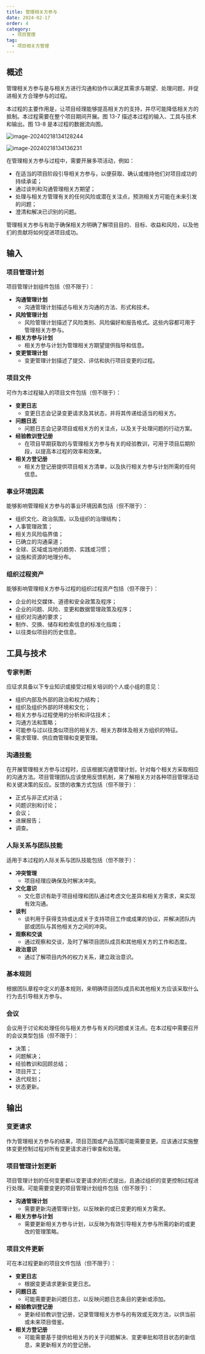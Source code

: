 ```yaml
---
title: 管理相关方参与
date: 2024-02-17
order: 4
category:
  - 项目管理
tag:
  - 项目相关方管理
---
```


## 概述

管理相关方参与是与相关方进行沟通和协作以满足其需求与期望、处理问题，并促进相关方合理参与的过程。

本过程的主要作用是，让项目经理能够提高相关方的支持，并尽可能降低相关方的抵制。本过程需要在整个项目期间开展。图 13-7 描述本过程的输入、工具与技术和输出。图 13-8 是本过程的数据流向图。

![image-20240218134128244](https://raw.githubusercontent.com/GodX-18/picBed/main/image-20240218134128244.png)

![image-20240218134136231](https://raw.githubusercontent.com/GodX-18/picBed/main/image-20240218134136231.png)

在管理相关方参与过程中，需要开展多项活动，例如：

* 在适当的项目阶段引导相关方参与，以便获取、确认或维持他们对项目成功的持续承诺；
* 通过谈判和沟通管理相关方期望；
* 处理与相关方管理有关的任何风险或潜在关注点，预测相关方可能在未来引发的问题；
* 澄清和解决已识别的问题。

管理相关方参与有助于确保相关方明确了解项目目的、目标、收益和风险，以及他们的贡献将如何促进项目成功。 

## 输入

### 项目管理计划

项目管理计划组件包括（但不限于）：

* **沟通管理计划**
  * 沟通管理计划描述与相关方沟通的方法、形式和技术。
* **风险管理计划**
  * 风险管理计划描述了风险类别、风险偏好和报告格式。这些内容都可用于管理相关方参与。
* **相关方参与计划**
  * 相关方参与计划为管理相关方期望提供指导和信息。
* **变更管理计划**
  * 变更管理计划描述了提交、评估和执行项目变更的过程。

### 项目文件

可作为本过程输入的项目文件包括（但不限于）：

* **变更日志**
  * 变更日志会记录变更请求及其状态，并将其传递给适当的相关方。
* **问题日志**
  * 问题日志会记录项目或相关方的关注点，以及关于处理问题的行动方案。 
* **经验教训登记册**
  * 在项目早期获取的与管理相关方参与有关的经验教训，可用于项目后期阶段，以提高本过程的效率和效果。
* **相关方登记册**
  * 相关方登记册提供项目相关方清单，以及执行相关方参与计划所需的任何信息。

### 事业环境因素

能够影响管理相关方参与的事业环境因素包括（但不限于）：

* 组织文化、政治氛围，以及组织的治理结构；
* 人事管理政策；
* 相关方风险临界值；
* 已确立的沟通渠道；
* 全球、区域或当地的趋势、实践或习惯；
* 设施和资源的地理分布。

### 组织过程资产

能够影响管理相关方参与过程的组织过程资产包括（但不限于）：

* 企业的社交媒体、道德和安全政策及程序；
* 企业的问题、风险、变更和数据管理政策及程序；
* 组织对沟通的要求；
* 制作、交换、储存和检索信息的标准化指南；
* 以往类似项目的历史信息。

## 工具与技术

### 专家判断

应征求具备以下专业知识或接受过相关培训的个人或小组的意见：

* 组织内部及外部的政治和权力结构；
* 组织及组织外部的环境和文化；
* 相关方参与过程使用的分析和评估技术；
* 沟通方法和策略；
* 可能参与过以往类似项目的相关方、相关方群体及相关方组织的特征。
* 需求管理、供应商管理和变更管理。

### 沟通技能

在开展管理相关方参与过程时，应该根据沟通管理计划，针对每个相关方采取相应的沟通方法。项目管理团队应该使用反馈机制，来了解相关方对各种项目管理活动和关键决策的反应。反馈的收集方式包括（但不限于）：

* 正式与非正式对话；
* 问题识别和讨论；
* 会议；
* 进展报告；
* 调查。

### 人际关系与团队技能

适用于本过程的人际关系与团队技能包括（但不限于）：

* **冲突管理**
  * 项目经理应确保及时解决冲突。
* **文化意识**
  * 文化意识有助于项目经理和团队通过考虑文化差异和相关方需求，来实现有效沟通。
* **谈判**
  * 谈判用于获得支持或达成关于支持项目工作或成果的协议，并解决团队内部或团队与其他相关方之间的冲突。
* **观察和交谈**
  * 通过观察和交谈，及时了解项目团队成员和其他相关方的工作和态度。 
* **政治意识**
  * 通过了解项目内外的权力关系，建立政治意识。

### 基本规则

根据团队章程中定义的基本规则，来明确项目团队成员和其他相关方应该采取什么行为去引导相关方参与。 

### 会议

会议用于讨论和处理任何与相关方参与有关的问题或关注点。在本过程中需要召开的会议类型包括（但不限于）：

* 决策；
* 问题解决；
* 经验教训和回顾总结；
* 项目开工；
* 迭代规划；
* 状态更新。

## 输出

### 变更请求

作为管理相关方参与的结果，项目范围或产品范围可能需要变更。应该通过实施整体变更控制过程对所有变更请求进行审查和处理。

### 项目管理计划更新

项目管理计划的任何变更都以变更请求的形式提出，且通过组织的变更控制过程进行处理。可能需要变更的项目管理计划组件包括（但不限于）：

* **沟通管理计划**
  * 需要更新沟通管理计划，以反映新的或已变更的相关方需求。
* **相关方参与计划**
  * 需要更新相关方参与计划，以反映为有效引导相关方参与所需的新的或更改的管理策略。

### 项目文件更新

可在本过程更新的项目文件包括（但不限于）：

* **变更日志**
  * 根据变更请求更新变更日志。
* **问题日志**
  * 可能需要更新问题日志，以反映问题日志条目的更新或添加。
* **经验教训登记册**
  * 更新经验教训登记册，记录管理相关方参与的有效或无效方法，以供当前或未来项目借鉴。
* **相关方登记册**
  * 可能需要基于提供给相关方的关于问题解决、变更审批和项目状态的新信息，来更新相关方的登记册。
